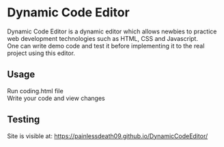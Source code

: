 # Dynamic Code Editor

Dynamic Code Editor is a dynamic editor which allows newbies to practice web development technologies such as HTML, CSS and Javascript.<br>
One can write demo code and test it before implementing it to the real project using this editor.

## Usage

Run coding.html file<br>
Write your code and view changes

## Testing

Site is visible at: https://painlessdeath09.github.io/DynamicCodeEditor/
